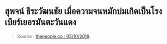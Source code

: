 
สุพจน์ ธีระวัฒนชัย เมื่อความจนหมักบ่มเกิดเป็นโรงเบียร์เยอรมันตะวันแดง
===

> Source : [thepeople.co : 05/10/2019](https://thepeople.co/supote-teerawatanachai-tawandang-german-brewery/?fbclid=IwAR1kTtIpy4YVdAf8eHZ1V08SvgTY10CTTnt5og43aemORB5ARjDEcHXPkK0).
<!--stackedit_data:
eyJoaXN0b3J5IjpbLTg2NTYzODU5NF19
-->